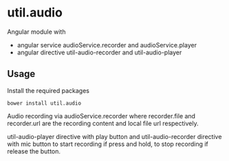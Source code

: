 # util.audio
Angular module with 
* angular service audioService.recorder and audioService.player
* angular directive util-audio-recorder and util-audio-player

## Usage
Install the required packages
```
bower install util.audio
```

Audio recording via audioService.recorder where recorder.file and recorder.url are the recording content and local file url respectively.

util-audio-player directive with play button and util-audio-recorder directive with mic button to start recording if press and hold, to stop recording if release the button.
